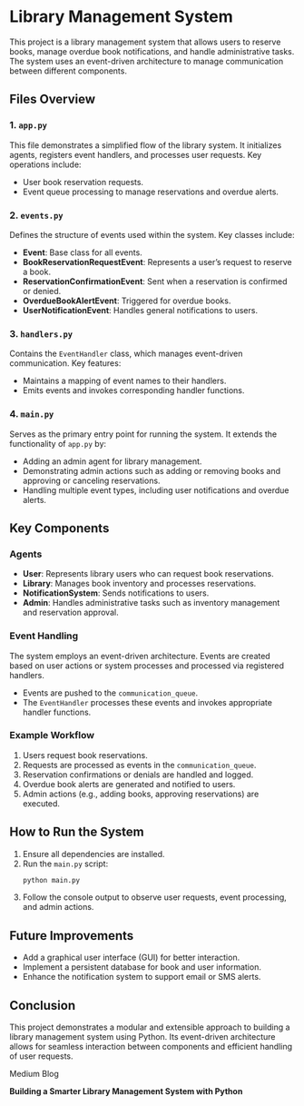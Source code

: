 # Library Management System

This project is a library management system that allows users to reserve books, manage overdue book notifications, and handle administrative tasks. The system uses an event-driven architecture to manage communication between different components.

## Files Overview

### 1. `app.py`
This file demonstrates a simplified flow of the library system. It initializes agents, registers event handlers, and processes user requests. Key operations include:
- User book reservation requests.
- Event queue processing to manage reservations and overdue alerts.

### 2. `events.py`
Defines the structure of events used within the system. Key classes include:
- **Event**: Base class for all events.
- **BookReservationRequestEvent**: Represents a user’s request to reserve a book.
- **ReservationConfirmationEvent**: Sent when a reservation is confirmed or denied.
- **OverdueBookAlertEvent**: Triggered for overdue books.
- **UserNotificationEvent**: Handles general notifications to users.

### 3. `handlers.py`
Contains the `EventHandler` class, which manages event-driven communication. Key features:
- Maintains a mapping of event names to their handlers.
- Emits events and invokes corresponding handler functions.

### 4. `main.py`
Serves as the primary entry point for running the system. It extends the functionality of `app.py` by:
- Adding an admin agent for library management.
- Demonstrating admin actions such as adding or removing books and approving or canceling reservations.
- Handling multiple event types, including user notifications and overdue alerts.

## Key Components

### Agents
- **User**: Represents library users who can request book reservations.
- **Library**: Manages book inventory and processes reservations.
- **NotificationSystem**: Sends notifications to users.
- **Admin**: Handles administrative tasks such as inventory management and reservation approval.

### Event Handling
The system employs an event-driven architecture. Events are created based on user actions or system processes and processed via registered handlers.
- Events are pushed to the `communication_queue`.
- The `EventHandler` processes these events and invokes appropriate handler functions.

### Example Workflow
1. Users request book reservations.
2. Requests are processed as events in the `communication_queue`.
3. Reservation confirmations or denials are handled and logged.
4. Overdue book alerts are generated and notified to users.
5. Admin actions (e.g., adding books, approving reservations) are executed.

## How to Run the System
1. Ensure all dependencies are installed.
2. Run the `main.py` script:
   ```bash
   python main.py
   ```
3. Follow the console output to observe user requests, event processing, and admin actions.

## Future Improvements
- Add a graphical user interface (GUI) for better interaction.
- Implement a persistent database for book and user information.
- Enhance the notification system to support email or SMS alerts.

## Conclusion
This project demonstrates a modular and extensible approach to building a library management system using Python. Its event-driven architecture allows for seamless interaction between components and efficient handling of user requests.



Medium Blog 

**Building a Smarter Library Management System with Python**

